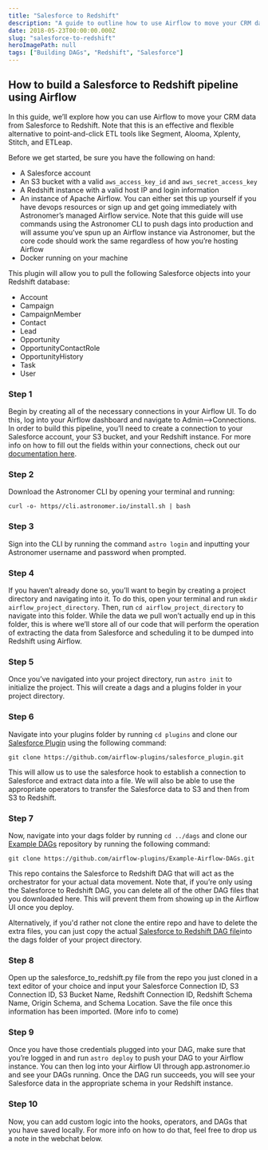 ```yaml
---
title: "Salesforce to Redshift"
description: "A guide to outline how to use Airflow to move your CRM data from Salesforce to Redshift."
date: 2018-05-23T00:00:00.000Z
slug: "salesforce-to-redshift"
heroImagePath: null
tags: ["Building DAGs", "Redshift", "Salesforce"]
---
```


## How to build a Salesforce to Redshift pipeline using Airflow

In this guide, we’ll explore how you can use Airflow to move your CRM data from Salesforce to Redshift. Note that this is an effective and flexible alternative to point-and-click ETL tools like Segment, Alooma, Xplenty, Stitch, and ETLeap.

Before we get started, be sure you have the following on hand:

* A Salesforce account
* An S3 bucket with a valid `aws_access_key_id` and `aws_secret_access_key`
* A Redshift instance with a valid host IP and login information
* An instance of Apache Airflow. You can either set this up yourself if you have devops resources or sign
  up and get going immediately with Astronomer’s managed Airflow service. Note that this guide will use
  commands using the Astronomer CLI to push dags into production and will assume you’ve spun up an Airflow
  instance via Astronomer, but the core code should work the same regardless of how you’re hosting Airflow
* Docker running on your machine

This plugin will allow you to pull the following Salesforce objects into your Redshift database:

* Account
* Campaign
* CampaignMember
* Contact
* Lead
* Opportunity
* OpportunityContactRole
* OpportunityHistory
* Task
* User

### Step 1

Begin by creating all of the necessary connections in your Airflow UI. To do this, log into your Airflow dashboard and navigate to Admin-->Connections. In order to build this pipeline, you’ll need to create a connection to your Salesforce account, your S3 bucket, and your Redshift instance. For more info on how to fill out the fields within your connections, check out our [documentation here](https://docs.astronomer.io/v2/apache_airflow/tutorial/connections.html).

### Step 2

Download the Astronomer CLI by opening your terminal and running:

`curl -o- https//cli.astronomer.io/install.sh | bash`

### Step 3

Sign into the CLI by running the command `astro login` and inputting your Astronomer username and password when prompted.

### Step 4

If you haven’t already done so, you’ll want to begin by creating a project directory and navigating into it. To do this, open your terminal and run `mkdir airflow_project_directory`. Then, run `cd airflow_project_directory` to navigate into this folder. While the data we pull won’t actually end up in this folder, this is where we’ll store all of our code that will perform the operation of extracting the data from Salesforce and scheduling it to be dumped into Redshift using Airflow.

### Step 5

Once you’ve navigated into your project directory, run `astro init` to initialize the project. This will create a dags and a plugins folder in your project directory.

### Step 6

Navigate into your plugins folder by running `cd plugins` and clone our [Salesforce Plugin](https://github.com/airflow-plugins/salesforce_plugin) using the following command:

`git clone https://github.com/airflow-plugins/salesforce_plugin.git`

This will allow us to use the salesforce hook to establish a connection to Salesforce and extract data into a file. We will also be able to use the appropriate operators to transfer the Salesforce data to S3 and then from S3 to Redshift.

### Step 7

Now, navigate into your dags folder by running `cd ../dags` and clone our [Example DAGs](https://github.com/airflow-plugins/Example-Airflow-DAGs) repository by running the following command:

`git clone https://github.com/airflow-plugins/Example-Airflow-DAGs.git`

This repo contains the Salesforce to Redshift DAG that will act as the orchestrator for your actual data movement. Note that, if you’re only using the Salesforce to Redshift DAG, you can delete all of the other DAG files that you downloaded here. This will prevent them from showing up in the Airflow UI once you deploy.

Alternatively, if you'd rather not clone the entire repo and have to delete the extra files, you can just copy the actual [Salesforce to Redshift DAG file](https://github.com/airflow-plugins/Example-Airflow-DAGs/blob/master/etl/salesforce_to_redshift.py)into the dags folder of your project directory.

### Step 8

Open up the salesforce_to_redshift.py file from the repo you just cloned in a text editor of your choice and input your Salesforce Connection ID, S3 Connection ID, S3 Bucket Name, Redshift Connection ID, Redshift Schema Name, Origin Schema, and Schema Location. Save the file once this information has been imported. (More info to come)

### Step 9

Once you have those credentials plugged into your DAG, make sure that you’re logged in and run `astro deploy` to push your DAG to your Airflow instance. You can then log into your Airflow UI through app.astronomer.io and see your DAGs running. Once the DAG run succeeds, you will see your Salesforce data in the appropriate schema in your Redshift instance.

### Step 10

Now, you can add custom logic into the hooks, operators, and DAGs that you have saved locally. For more info on how to do that, feel free to drop us a note in the webchat below.
